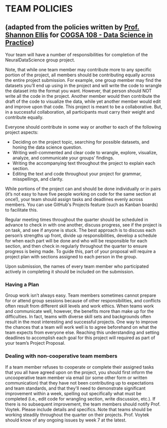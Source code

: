 # TEAM POLICIES
## (adapted from the policies written by [Prof. Shannon Ellis](http://www.shanellis.com/) for [COGSA 108 - Data Science in Practice](https://github.com/COGS108))

Your team will have a number of responsibilities for completion of the NeuralDataScience group project.

Note, that while one team member may contribute more to any specific portion of the project, all members should be contributing equally across the entire project submission. For example, one group member may find the datasets you’ll end up using in the project and will write the code to wrangle the dataset into the format you want. However, that person should NOT write all the code in the project. Another member would then contribute the draft of the code to visualize the data, while yet another member would edit and improve upon that code. This project is meant to be a collaborative. But, in a successful collaboration, all participants must carry their weight and contribute equally.

Everyone should contribute in some way or another to each of the following project aspects:

* Deciding on the project topic, searching for possible datasets, and honing the data science question.
* Writing well-commented and clear code to wrangle, explore, visualize, analyze, and communicate your groups’ findings.
* Writing the accompanying text throughout the project to explain each section.
* Editing the text and code throughout your project for grammar, misspellings, and clarity.

While portions of the project can and should be done individually or in pairs (it’s not easy to have five people working on code for the same section at once!), your team should assign tasks and deadlines evenly across members. You can use GitHub's Projects feature (such as Kanban boards) to facilitate this.

Regular meeting times throughout the quarter should be scheduled in advance to check in with one another, discuss progress, see if the project is on task, and see if anyone is stuck. The best approach is to discuss each person’s strengths up front, divide up responsibilities, develop a schedule for when each part will be done and who will be responsible for each section, and then check in regularly throughout the quarter to ensure progress is being made. To guide this, part of your proposal will require a project plan with sections assigned to each person in the group.

Upon submission, the names of every team member who participated actively in completing it should be included on the submission.

### Having a Plan

Group work isn’t always easy. Team members sometimes cannot prepare for or attend group sessions because of other responsibilities, and conflicts often result from different skill levels and work ethics. When teams work and communicate well, however, the benefits more than make up for the difficulties. In fact, teams with diverse skill sets and backgrounds often result in the most interesting and successful projects. One way to improve the chances that a team will work well is to agree beforehand on what the team expects from everyone else. Reaching this understanding and setting deadlines to accomplish each goal for this project will required as part of your team’s Project Proposal.

### Dealing with non-cooperative team members

If a team member refuses to cooperate or complete their assigned tasks that you all have agreed upon on the project, you should first inform the uncooperative team member via email (or some other form or written communication) that they have not been contributing up to expectations and team standards, and that they'll need to demonstrate significant improvement within a week, spelling out specifically what must be completed (i.e., edit code for wrangling section, write discussion, etc.). If there is no subsequent improvement, the team members should notify Prof. Voytek. Please include details and specifics. Note that teams should be working steadily throughout the quarter on their projects. Prof. Voytek should know of any ongoing issues by week 7 at the latest.
